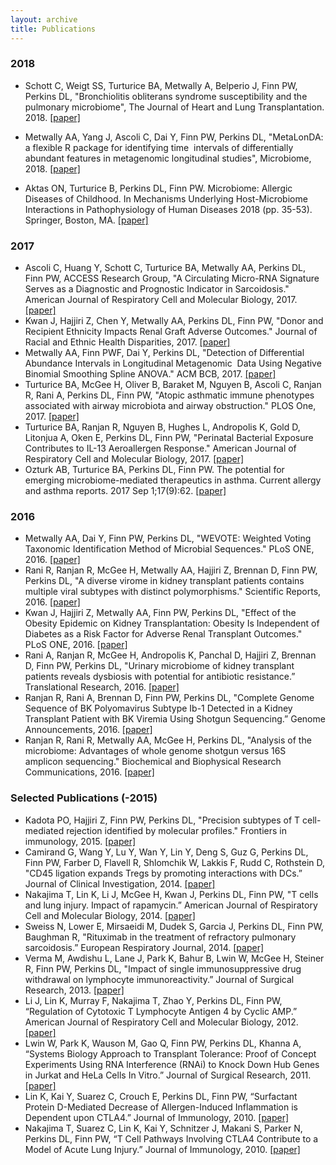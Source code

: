 ```yaml
---
layout: archive
title: Publications
---
```


### 2018


* Schott C, Weigt SS, Turturice BA, Metwally A, Belperio J, Finn PW, Perkins DL, "Bronchiolitis obliterans syndrome susceptibility and the pulmonary microbiome", The Journal of Heart and Lung Transplantation. 2018. [[paper]](https://www.sciencedirect.com/science/article/pii/S1053249818314372)

* Metwally AA, Yang J, Ascoli C, Dai Y, Finn PW, Perkins DL, "MetaLonDA: a flexible R package for identifying time 
intervals of differentially abundant features in metagenomic longitudinal studies", Microbiome, 2018. [[paper]](https://microbiomejournal.biomedcentral.com/articles/10.1186/s40168-018-0402-y)

* Aktas ON, Turturice B, Perkins DL, Finn PW. Microbiome: Allergic Diseases of Childhood. In Mechanisms Underlying Host-Microbiome Interactions in Pathophysiology of Human Diseases 2018 (pp. 35-53). Springer, Boston, MA. [[paper]](https://link.springer.com/chapter/10.1007/978-1-4939-7534-1_2)

### 2017

* Ascoli C, Huang Y, Schott C, Turturice BA, Metwally AA, Perkins DL, Finn PW, ACCESS Research Group, "A Circulating Micro-RNA Signature Serves as a Diagnostic and Prognostic Indicator in Sarcoidosis." American Journal of Respiratory Cell and Molecular Biology, 2017. [[paper]](https://www.atsjournals.org/doi/abs/10.1165/rcmb.2017-0207OC)
* Kwan J, Hajjiri Z, Chen Y, Metwally AA, Perkins DL, Finn PW, "Donor and Recipient Ethnicity Impacts Renal Graft Adverse Outcomes." Journal of Racial and Ethnic Health Disparities, 2017. [[paper]](https://link.springer.com/article/10.1007/s40615-017-0447-9)
* Metwally AA, Finn PWF, Dai Y, Perkins DL, "Detection of Differential Abundance Intervals in Longitudinal Metagenomic 
Data Using Negative Binomial Smoothing Spline ANOVA." ACM BCB, 2017. [[paper]](https://dl.acm.org/citation.cfm?id=3107429)
* Turturice BA, McGee H, Oliver B, Baraket M, Nguyen B, Ascoli C, Ranjan R, Rani A, Perkins DL, Finn PW, "Atopic asthmatic immune phenotypes associated with airway microbiota and airway obstruction." PLOS One, 2017. [[paper]](http://journals.plos.org/plosone/article?id=10.1371/journal.pone.0184566) 
* Turturice BA, Ranjan R, Nguyen B, Hughes L, Andropolis K, Gold D, Litonjua A, Oken E, Perkins DL, Finn PW, "Perinatal Bacterial Exposure Contributes to IL-13 Aeroallergen Response." American Journal of Respiratory Cell and Molecular Biology, 2017. [[paper]](https://www.atsjournals.org/doi/abs/10.1165/rcmb.2017-0027OC)
* Ozturk AB, Turturice BA, Perkins DL, Finn PW. The potential for emerging microbiome-mediated therapeutics in asthma. Current allergy and asthma reports. 2017 Sep 1;17(9):62. [[paper]](https://link.springer.com/article/10.1007/s11882-017-0730-1)



### 2016

* Metwally AA, Dai Y, Finn PW, Perkins DL, "WEVOTE: Weighted Voting Taxonomic Identification Method of Microbial Sequences." PLoS ONE, 2016. [[paper]](http://journals.plos.org/plosone/article?id=10.1371/journal.pone.0163527)
* Rani R, Ranjan R, McGee H, Metwally AA, Hajjiri Z, Brennan D, Finn PW, Perkins DL, "A diverse virome in kidney transplant patients contains multiple viral subtypes with distinct polymorphisms." Scientific Reports, 2016. [[paper]](https://www.nature.com/articles/srep33327)
* Kwan J, Hajjiri Z, Metwally AA, Finn PW, Perkins DL, "Effect of the Obesity Epidemic on Kidney Transplantation: Obesity Is Independent of Diabetes as a Risk Factor for Adverse Renal Transplant Outcomes." PLoS ONE, 2016. [[paper]](http://journals.plos.org/plosone/article?id=10.1371/journal.pone.0165712)
* Rani A, Ranjan R, McGee H, Andropolis K, Panchal D, Hajjiri Z, Brennan D, Finn PW, Perkins DL, "Urinary microbiome of kidney transplant patients reveals dysbiosis with potential for antibiotic resistance.” Translational Research, 2016. [[paper]](http://www.translationalres.com/article/S1931-5244(16)30196-7/abstract) 
* Ranjan R, Rani A, Brennan D, Finn PW, Perkins DL, "Complete Genome Sequence of BK Polyomavirus Subtype Ib-1 Detected in a Kidney Transplant Patient with BK Viremia Using Shotgun Sequencing.” Genome Announcements, 2016. [[paper]](http://www.genomea.asm.org/content/5/6/e01474-16.full)  
* Ranjan R, Rani R, Metwally AA, McGee H, Perkins DL, "Analysis of the microbiome: Advantages of whole genome shotgun versus 16S amplicon sequencing." Biochemical and Biophysical Research Communications, 2016. [[paper]](https://www.sciencedirect.com/science/article/pii/S0006291X15310883)

### Selected Publications (-2015)

* Kadota PO, Hajjiri Z, Finn PW, Perkins DL, "Precision subtypes of T cell-mediated rejection identified by molecular profiles." Frontiers in immunology, 2015. [[paper]](https://www.frontiersin.org/articles/10.3389/fimmu.2015.00536/full)
* Camirand G, Wang Y, Lu Y, Wan Y, Lin Y, Deng S, Guz G, Perkins DL, Finn PW, Farber D, Flavell R, Shlomchik W, Lakkis F, Rudd C, Rothstein D, "CD45 ligation expands Tregs by promoting interactions with DCs.” Journal of Clinical Investigation, 2014. [[paper]](https://www.jci.org/articles/view/74087)
* Nakajima T, Lin K, Li J, McGee H, Kwan J, Perkins DL, Finn PW, "T cells and lung injury. Impact of rapamycin.” American Journal of Respiratory Cell and Molecular Biology, 2014. [[paper]](https://www.atsjournals.org/doi/abs/10.1165/rcmb.2013-0171OC)
* Sweiss N, Lower E, Mirsaeidi M, Dudek S, Garcia J, Perkins DL, Finn PW, Baughman R, "Rituximab in the treatment of refractory pulmonary sarcoidosis.” European Respiratory Journal, 2014. [[paper]](http://erj.ersjournals.com/content/43/5/1525.full)
* Verma M, Awdishu L, Lane J, Park K, Bahur B, Lwin W, McGee H, Steiner R, Finn PW, Perkins DL, "Impact of single immunosuppressive drug withdrawal on lymphocyte immunoreactivity.” Journal of Surgical Research, 2013. [[paper]](http://www.journalofsurgicalresearch.com/article/S0022-4804(13)02123-9/abstract)
* Li J, Lin K, Murray F, Nakajima T, Zhao Y, Perkins DL, Finn PW, “Regulation of Cytotoxic T Lymphocyte Antigen 4 by Cyclic AMP.” American Journal of Respiratory Cell and Molecular Biology, 2012. [[paper]](https://www.atsjournals.org/doi/abs/10.1165/rcmb.2012-0155OC)
* Lwin W, Park K, Wauson M, Gao Q, Finn PW, Perkins DL, Khanna A, “Systems Biology Approach to Transplant Tolerance: Proof of Concept Experiments Using RNA Interference (RNAi) to Knock Down Hub Genes in Jurkat and HeLa Cells In Vitro.” Journal of Surgical Research, 2011. [[paper]](http://www.journalofsurgicalresearch.com/article/S0022-4804(11)02008-7/abstract)
* Lin K, Kai Y, Suarez C, Crouch E, Perkins DL, Finn PW, “Surfactant Protein D-Mediated Decrease of Allergen-Induced Inflammation is Dependent upon CTLA4.” Journal of Immunology, 2010. [[paper]](http://www.jimmunol.org/content/184/11/6343.full) 
* Nakajima T, Suarez C, Lin K, Kai Y, Schnitzer J, Makani S, Parker N, Perkins DL, Finn PW, “T Cell Pathways Involving CTLA4 Contribute to a Model of Acute Lung Injury.” Journal of Immunology, 2010. [[paper]](http://www.jimmunol.org/content/184/10/5835.full) 







